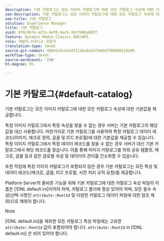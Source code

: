 ```yaml
---
description: 기본 카탈로그는 모든 이미지 카탈로그에 대한 모든 카탈로그 속성에 대한 기본값을 제공합니다.
seo-description: 기본 카탈로그는 모든 이미지 카탈로그에 대한 모든 카탈로그 속성에 대한 기본값을 제공합니다.
seo-title: 기본 카탈로그
solution: Experience Manager
title: 기본 카탈로그
uuid: 9f0c967e-a2fa-4ef0-bacb-3dcfb06a8027
feature: Dynamic Media Classic,SDK/API
role: 개발자,비즈니스 전문가
translation-type: tm+mt
source-git-commit: 469d1a5c43a972116a8a2efb0de5708800130a99
workflow-type: tm+mt
source-wordcount: '238'
ht-degree: 0%

---
```



# 기본 카탈로그{#default-catalog}

기본 카탈로그는 모든 이미지 카탈로그에 대한 모든 카탈로그 속성에 대한 기본값을 제공합니다.

특정 이미지 카탈로그에서 특정 속성을 찾을 수 없는 경우 서버는 기본 카탈로그의 해당 값을 대신 사용합니다. 마찬가지로 기본 카탈로그를 사용하여 특정 카탈로그 데이터 레코드(이미지, 매크로 정의, 글꼴 및 ICC 프로필)에 대한 기본값을 제공할 수 있습니다. 특정 이미지 카탈로그에서 특정 데이터 레코드를 찾을 수 없는 경우 서버가 대신 기본 카탈로그에서 해당 레코드를 찾습니다. 이를 통해 이미지 카탈로그를 띄워 공유 템플릿, 매크로, 글꼴 등과 같은 글로벌 속성 및 데이터의 관리를 간소화할 수 있습니다.

또한 작업에 특정 이미지 카탈로그가 포함되지 않은 경우 기본 카탈로그는 모든 특성 및 데이터 레코드(매크로, 글꼴, ICC 프로필, 사전 처리 규칙 요청)를 제공합니다.

Platform Server의 올바른 기능을 위해 기본 카탈로그에 대한 카탈로그 속성 파일의 이름은 [!DNL default.ini]이어야 하며, 카탈로그 폴더에 항상 있어야 하며, 모든 필수 속성(선택 사항인 `attribute::RootId` 및 다양한 카탈로그 데이터 파일에 대한 참조 제외)으로 채워야 합니다.

>[!NOTE]
>
>[!DNL default.ini]을 제외한 모든 카탈로그 특성 파일에는 고유한 `attribute::RootId` 값이 포함되어야 합니다. `attribute::RootId` in [!DNL default.ini] 은 비어 있어야 합니다.

